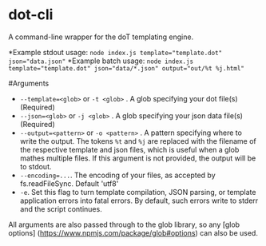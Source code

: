 # dot-cli
A command-line wrapper for the doT templating engine.

*Example stdout usage: `node index.js template="template.dot" json="data.json"`
*Example batch usage: `node index.js template="template.dot" json="data/*.json" output="out/%t %j.html"`

#Arguments
* `--template=<glob>` or `-t <glob>` . A glob specifying your dot file(s) (Required)
* `--json=<glob>` or `-j <glob>` . A glob specifying your json data file(s) (Required)
* `--output=<pattern>` or `-o <pattern>` . A pattern specifying where to write the output. The tokens `%t` and `%j` are replaced with the filename of the respective template and json files, which is useful when a glob mathes multiple files. If this argument is not provided, the output will be to stdout.
* `--encoding=...`. The encoding of your files, as accepted by fs.readFileSync. Default 'utf8'
* `-e`. Set this flag to turn template compilation, JSON parsing, or template application errors into fatal errors. By default, such errors write to stderr and the script continues.

All arguments are also passed through to the glob library, so any [glob options] (https://www.npmjs.com/package/glob#options) can also be used.
